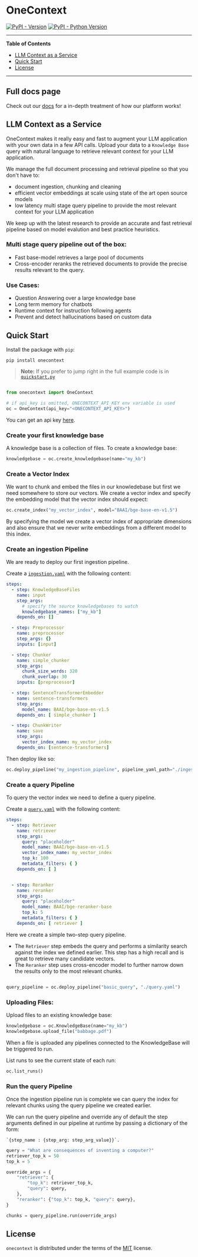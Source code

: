 # OneContext

[![PyPI - Version](https://img.shields.io/pypi/v/onecontext.svg)](https://pypi.org/project/onecontext)
[![PyPI - Python Version](https://img.shields.io/pypi/pyversions/onecontext.svg)](https://pypi.org/project/onecontext)

-----
**Table of Contents**
- [LLM Context as a Service](#llm-context-as-a-service)
- [Quick Start](#quick-start)
- [License](#license)

-----

## Full docs page
Check out our [docs](https://docs.onecontext.ai) for a in-depth treatment of how our platform works!

## LLM Context as a Service

OneContext makes it really easy and fast to augment your LLM application with your own data
in a few API calls. Upload your data to a `Knowledge Base` query with natural language to retrieve relevant context for your LLM application.

We manage the full document processing and retrieval pipeline so that you don't have to:

- document ingestion, chunking and cleaning
- efficient vector embeddings at scale using state of the art open source models
- low latency multi stage query pipeline to provide the most relevant context
for your LLM application

We keep up with the latest research to provide an accurate and fast retrieval pipeline
based on model evalution and best practice heuristics.

### Multi stage query pipeline out of the box:
- Fast base-model retrieves a large pool of documents
- Cross-encoder reranks the retrieved documents to provide the precise
results relevant to the query.

### Use Cases:
- Question Answering over a large knowledge base
- Long term memory for chatbots
- Runtime context for instruction following agents
- Prevent and detect hallucinations based on custom data


## Quick Start

Install the package with `pip`:

```shell
pip install onecontext
```

> **Note:**
> If you prefer to jump right in the full example code is in [`quickstart.py`](examples/quickstart.py)


``` python

from onecontext import OneContext

# if api_key is omitted, ONECONTEXT_API_KEY env variable is used
oc = OneContext(api_key="<ONECONTEXT_API_KEY>")
```

You can get an api key [here](https://onecontext.ai/).

### Create your first knowledge base

A knowledge base is a collection of files. To create a knowledge base:

``` python
knowledgebase = oc.create_knowledgebase(name="my_kb")
```

### Create a Vector Index

We want to chunk and embed the files in our knowledebase but first we need
somewhere to store our vectors. We create a vector index and specify the
embedding model that the vector index should expect:


``` py
oc.create_index("my_vector_index", model="BAAI/bge-base-en-v1.5")
```

By specifying the model we create a vector index of appropriate dimensions and
also ensure that we never write embeddings from a different model to this index.



### Create an ingestion Pipeline

We are ready to deploy our first ingestion pipeline.

Create a [`ingestion.yaml`](examples/ingestion.yaml) with the following content:

```yaml
steps:
  - step: KnowledgeBaseFiles
    name: input
    step_args:
      # specify the source knowledgebases to watch
      knowledgebase_names: ["my_kb"]
    depends_on: []

  - step: Preprocessor
    name: preprocessor
    step_args: {}
    inputs: [input]

  - step: Chunker
    name: simple_chunker
    step_args:
      chunk_size_words: 320
      chunk_overlap: 30
    inputs: [preprocessor]

  - step: SentenceTransformerEmbedder
    name: sentence-transformers
    step_args:
      model_name: BAAI/bge-base-en-v1.5
    depends_on: [ simple_chunker ]

  - step: ChunkWriter
    name: save
    step_args:
      vector_index_name: my_vector_index
    depends_on: [sentence-transformers]
```

Then deploy like so:

```python
oc.deploy_pipeline("my_ingestion_pipeline", pipeline_yaml_path="./ingestion.yaml")
```

### Create a query Pipeline

To query the vector index we need to define a query pipeline.

Create a [`query.yaml`](examples/query.yaml) with the following content:

```yaml
steps:
  - step: Retriever
    name: retriever
    step_args:
      query: "placeholder"
      model_name: BAAI/bge-base-en-v1.5
      vector_index_name: my_vector_index
      top_k: 100
      metadata_filters: { }
    depends_on: [ ]


  - step: Reranker
    name: reranker
    step_args:
      query: "placeholder"
      model_name: BAAI/bge-reranker-base
      top_k: 5
      metadata_filters: { }
    depends_on: [ retriever ]

```

Here we create a simple two-step query pipeline.

- The `Retriever` step embeds the query and performs a similarity search against
    the index we defined earlier. This step has a high recall and is great to
    retrieve many candidate vectors.
- The `Reranker` step uses cross-encoder model to further narrow down the results
only to the most relevant chunks.


``` py

query_pipeline = oc.deploy_pipeline("basic_query", "./query.yaml")

```

### Uploading Files:

Upload files to an existing knowledge base:

```python
knowledgebase = oc.KnowledgeBase(name="my_kb")
knowledgebase.upload_file("babbage.pdf")
```

When a file is uploaded any pipelines connected to the KnowledgeBase will be
triggered to run.

List runs to see the current state of each run:


```python
oc.list_runs()
```


### Run the query Pipeline

Once the ingestion pipeline run is complete we can query the index for relevant chunks
using the query pipeline we created earlier.

We can run the query pipeline and override any of default the step arguments defined in our pipeline at runtime by passing
a dictionary of the form:

    `{step_name : {step_arg: step_arg_value}}`.


``` py
query = "What are consequences of inventing a computer?"
retriever_top_k = 50
top_k = 5

override_args = {
    "retriever": {
        "top_k": retriever_top_k,
        "query": query,
    },
    "reranker": {"top_k": top_k, "query": query},
}

chunks = query_pipeline.run(override_args)
```


## License

`onecontext` is distributed under the terms of the [MIT](https://spdx.org/licenses/MIT.html) license.
